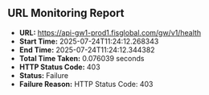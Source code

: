 ## URL Monitoring Report

- **URL:** https://api-gw1-prod1.fisglobal.com/gw/v1/health
- **Start Time:** 2025-07-24T11:24:12.268343
- **End Time:** 2025-07-24T11:24:12.344382
- **Total Time Taken:** 0.076039 seconds
- **HTTP Status Code:** 403
- **Status:** Failure
- **Failure Reason:** HTTP Status Code: 403
